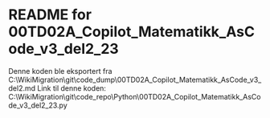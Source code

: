 # README for 00TD02A_Copilot_Matematikk_AsCode_v3_del2_23
Denne koden ble eksportert fra C:\WikiMigration\git\code_dump\00TD02A_Copilot_Matematikk_AsCode_v3_del2.md
Link til denne koden: C:\WikiMigration\git\code_repo\Python\00TD02A_Copilot_Matematikk_AsCode_v3_del2_23.py
